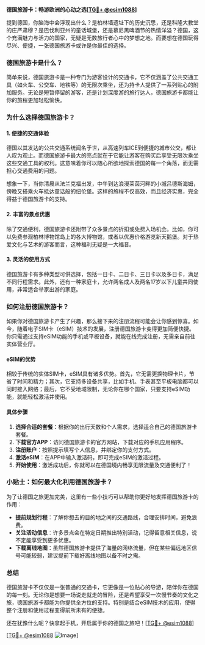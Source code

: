 **德国旅游卡：畅游欧洲的心动之选[[TG💪+ @esim1088](https://t.me/s/esim1088)]**

提到德国，你脑海中会浮现出什么？是柏林墙遗址下的历史沉思，还是科隆大教堂的庄严肃穆？是巴伐利亚州的童话城堡，还是慕尼黑啤酒节的热情洋溢？德国，这个充满魅力与活力的国家，无疑是无数旅行者心中的梦想之地。而要想在德国玩得尽兴、便捷，一张德国旅游卡或许是你最佳的选择。

### 德国旅游卡是什么？

简单来说，德国旅游卡是一种专门为游客设计的交通卡，它不仅涵盖了公共交通工具（如火车、公交车、地铁等）的无限次乘坐，还为持卡人提供了一系列贴心的附加服务。无论是短暂停留的游客，还是计划深度游的旅行达人，德国旅游卡都能让你的旅程更加轻松愉快。

### 为什么选择德国旅游卡？

#### 1. **便捷的交通体验**
德国以其发达的公共交通系统闻名于世，从高速列车ICE到便捷的城市公交，都让人叹为观止。而德国旅游卡最大的亮点就在于它能让游客在购买后享受无限次乘坐这些交通工具的权利。这意味着你可以随心所欲地探索德国的每一个角落，而无需担心交通费用的问题。

想象一下，当你清晨从法兰克福出发，中午到达浪漫莱茵河畔的小城吕德斯海姆，傍晚又搭乘火车抵达童话般的纽伦堡。这样的旅程不仅高效，而且经济实惠，完全得益于德国旅游卡的支持。

#### 2. **丰富的景点优惠**
除了交通便利，德国旅游卡还附带了众多景点的折扣或免费入场机会。比如，你可以免费参观柏林博物馆岛上的各大博物馆，或者以优惠价格游览新天鹅堡。对于热爱文化与艺术的游客而言，这种福利无疑是一大福音。

#### 3. **灵活的使用方式**
德国旅游卡有多种类型可供选择，包括一日卡、二日卡、三日卡以及多日卡，满足不同行程需求。此外，还有一种家庭卡，允许两名成人及两名17岁以下儿童共同使用，非常适合举家出游的家庭。

### 如何注册德国旅游卡？

如果你对德国旅游卡产生了兴趣，那么接下来的注册流程可能会让你感到惊喜。如今，随着电子SIM卡（eSIM）技术的发展，注册德国旅游卡变得更加简便快捷。你只需通过支持eSIM功能的手机或平板设备，就能在线完成注册，无需亲自前往实体营业厅。

#### eSIM的优势

相较于传统的实体SIM卡，eSIM具有诸多优势。首先，它无需更换物理卡片，节省了时间和精力；其次，它支持多设备共享，比如手机、手表甚至平板电脑都可以同时接入网络；最后，它不受地域限制，无论你在哪个国家，只要支持eSIM功能，就能轻松激活并使用。

#### 具体步骤

1. **选择合适的套餐**：根据你的出行天数和个人需求，选择适合自己的德国旅游卡套餐。
2. **下载官方APP**：访问德国旅游卡的官方网站，下载对应的手机应用程序。
3. **注册账户**：按照提示填写个人信息，并绑定你的支付方式。
4. **激活eSIM**：在APP中输入激活码，即可完成eSIM的激活过程。
5. **开始使用**：激活成功后，你就可以在德国境内畅享无限流量及交通便利了！

### 小贴士：如何最大化利用德国旅游卡？

为了让德国之旅更加完美，这里有一些小技巧可以帮助你更好地发挥德国旅游卡的作用：

- **提前规划行程**：了解你想去的目的地之间的交通路线，合理安排时间，避免浪费。
- **关注活动信息**：许多景点会在特定日期推出特别活动，记得留意相关信息，说不定能享受到更多优惠。
- **下载离线地图**：虽然德国旅游卡提供了海量的网络流量，但在某些偏远地区信号可能较弱，建议提前下载好离线地图以备不时之需。

### 总结

德国旅游卡不仅仅是一张普通的交通卡，它更像是一位贴心的导游，陪伴你在德国的每一刻。无论你是想要一场说走就走的冒险，还是希望享受一次慢节奏的文化之旅，德国旅游卡都能为你提供全方位的支持。特别是结合eSIM技术的应用，使得整个注册和使用过程变得前所未有的便捷。

还在犹豫什么呢？快拿起手机，开启属于你的德国之旅吧！[[TG💪+ @esim1088](https://t.me/s/esim1088)]

[[TG💪+ @esim1088](https://t.me/s/esim1088) ![Image](https://i.postimg.cc/4NQfJmqS/Snipaste-2025-05-13-00-14-12.png)]